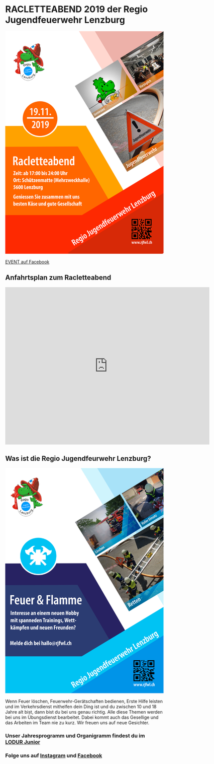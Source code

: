 
# RACLETTEABEND 2019 der Regio Jugendfeuerwehr Lenzburg

![Flyer Racletteabend](2019_Flyer_Racletteabend_inkl_Zuschnitt_2.jpg)

[EVENT auf Facebook](https://www.facebook.com/events/337517887088637/)

## Anfahrtsplan zum Racletteabend

<iframe src="https://www.google.com/maps/embed?pb=!1m14!1m8!1m3!1d337.6296118851088!2d8.1839896!3d47.391713!3m2!1i1024!2i768!4f13.1!3m3!1m2!1s0x479016754a25cd7f%3A0xc449652c79663849!2sMehrzweckhalle%20Lenzburg!5e0!3m2!1sde!2sch!4v1568374707819!5m2!1sde!2sch" width="650" height="500" frameborder="0" style="border:0;" allowfullscreen=""></iframe>

## Was ist die Regio Jugendfeurwehr Lenzburg?

![Allgemeiner Flyer](Vorlage_AllgemeinerFlyer_2.jpg)

Wenn Feuer löschen, Feuerwehr-Gerätschaften bedienen, Erste Hilfe leisten und im Verkehrsdienst mithelfen dein Ding ist und du zwischen 10 und 18 Jahre alt bist, dann bist du bei uns genau richtig. Alle diese Themen werden bei uns im Übungsdienst bearbeitet. Dabei kommt auch das Gesellige und das Arbeiten im Team nie zu kurz. Wir freuen uns auf neue Gesichter.


### Unser Jahresprogramm und Organigramm findest du im [LODUR Junior](https://rjfwl.ch)

### Folge uns auf [Instagram](https://www.instagram.com/regiojugendfeuerwehrlenzburg/) und [Facebook](https://www.facebook.com/RJFWL/)
